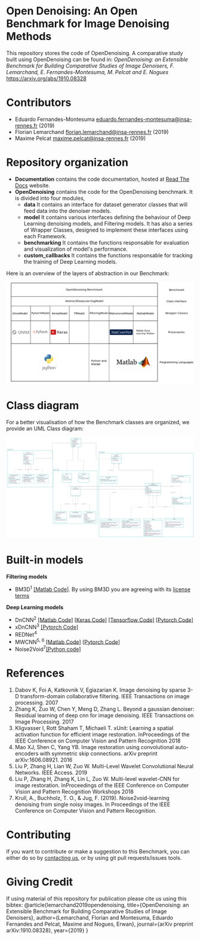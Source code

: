 # Open Denoising: An Open Benchmark for Image Denoising Methods
This repository stores the code of OpenDenoising. A comparative study built using OpenDenoising can be found in: _OpenDenoising: an Extensible Benchmark for Building Comparative Studies of Image Denoisers, F. Lemarchand, E. Fernandes-Montesuma, M. Pelcat and E. Nogues_ https://arxiv.org/abs/1910.08328

# Contributors <a name="Contributors"></a>
- Eduardo Fernandes-Montesuma eduardo.fernandes-montesuma@insa-rennes.fr (2019)
- Florian Lemarchand florian.lemarchand@insa-rennes.fr (2019)
- Maxime Pelcat maxime.pelcat@insa-rennes.fr (2019)

# Repository organization

* __Documentation__ contains the code documentation, hosted at [Read The Docs](https://opendenoising-docs.readthedocs.io/en/latest/) website.
* __OpenDenoising__ contains the code for the OpenDenoising benchmark. It is divided into four modules,
    * __data__ It contains an interface for dataset generator classes that will feed data into the denoiser models.
    * __model__ It contains various interfaces defining the behaviour of Deep Learning denoising models, and Filtering models.
                It has also a series of Wrapper Classes, designed to implement these interfaces using each Framework.
    * __benchmarking__ It contains the functions responsable for evaluation and visualization of model's performance.
    * __custom_callbacks__ It contains the functions responsable for tracking the training of Deep Learning models.

Here is an overview of the layers of abstraction in our Benchmark:

![](./Figures/FrameworkSchematic.png)

# Class diagram

For a better visualisation of how the Benchmark classes are organized, we provide an UML Class diagram:

![](./Figures/ClassDiagram.png)

# Built-in models

__Filtering models__
* BM3D<sup>1</sup> [[Matlab Code]](ttp://www.cs.tut.fi/~foi/GCF-BM3D/). By using BM3D you are agreeing with its [license terms](http://www.cs.tut.fi/~foi/GCF-BM3D/legal_notice.html)

__Deep Learning models__
* DnCNN<sup>2</sup> [[Matlab Code]](https://github.com/cszn/DnCNN/) [[Keras Code]](https://github.com/cszn/DnCNN/tree/master/TrainingCodes/dncnn_keras) [[Tensorflow Code]](https://github.com/wbhu/DnCNN-tensorflow) [[Pytorch Code]](https://github.com/SaoYan/DnCNN-PyTorch)
* xDnCNN<sup>3</sup> [[Pytorch Code]](https://github.com/kligvasser/xUnit)
* REDNet<sup>4</sup>
* MWCNN<sup>5, 6</sup> [[Matlab Code]](https://github.com/lpj0/MWCNN) [[Pytorch Code]](https://github.com/lpj0/MWCNN_PyTorch)
* Noise2Void<sup>7</sup>[[Python code]](https://github.com/juglab/n2v)


# References

1. Dabov K, Foi A, Katkovnik V, Egiazarian K. Image denoising by sparse 3-D transform-domain collaborative
   filtering. IEEE Transactions on image processing. 2007
2. Zhang K, Zuo W, Chen Y, Meng D, Zhang L. Beyond a gaussian denoiser: Residual learning of deep cnn for image
   denoising. IEEE Transactions on Image Processing. 2017 <a name="dncnn"></a>
3. Kligvasser I, Rott Shaham T, Michaeli T. xUnit: Learning a spatial activation function for efficient image
   restoration. InProceedings of the IEEE Conference on Computer Vision and Pattern Recognition 2018
4. Mao XJ, Shen C, Yang YB. Image restoration using convolutional auto-encoders with symmetric skip connections.
   arXiv preprint arXiv:1606.08921. 2016
5. Liu P, Zhang H, Lian W, Zuo W. Multi-Level Wavelet Convolutional Neural Networks. IEEE Access. 2019
6. Liu P, Zhang H, Zhang K, Lin L, Zuo W. Multi-level wavelet-CNN for image restoration. InProceedings of the IEEE
   Conference on Computer Vision and Pattern Recognition Workshops 2018
7. Krull, A., Buchholz, T. O., & Jug, F. (2019). Noise2void-learning denoising from single noisy images. In Proceedings of      the IEEE Conference on Computer Vision and Pattern Recognition.


# Contributing

If you want to contribute or make a suggestion to this Benchmark, you can either do so by [contacting us](#Contributors),
or by using git pull requests/issues tools.

# Giving Credit
If using material of this repository for publication please cite us using this bibtex:
@article{lemarchand2019opendenoising,
  title={OpenDenoising: an Extensible Benchmark for Building Comparative Studies of Image Denoisers},
  author={Lemarchand, Florian and Montesuma, Eduardo Fernandes and Pelcat, Maxime and Nogues, Erwan},
  journal={arXiv preprint arXiv:1910.08328},
  year={2019}
}


